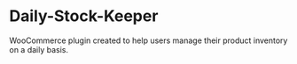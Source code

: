 # Daily-Stock-Keeper
WooCommerce plugin created to help users manage their product inventory on a daily basis. 
